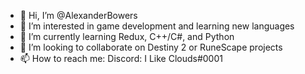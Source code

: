 - 👋 Hi, I’m @AlexanderBowers
- 👀 I’m interested in game development and learning new languages
- 🌱 I’m currently learning Redux, C++/C#, and Python
- 💞️ I’m looking to collaborate on Destiny 2 or RuneScape projects
- 📫 How to reach me: Discord: I Like Clouds#0001

<!---
AlexanderBowers/AlexanderBowers is a ✨ special ✨ repository because its `README.md` (this file) appears on your GitHub profile.
You can click the Preview link to take a look at your changes.
--->



